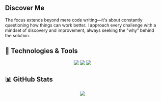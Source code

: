 ## Discover Me
The focus extends beyond mere code writing—it's about constantly questioning how things can work better. I approach every challenge with a mindset of discovery and improvement, always seeking the "why" behind the solution.

## 🔧 Technologies & Tools
<div align="center">
  <img src="https://img.shields.io/badge/Code-JavaScript-informational?style=flat&logo=javascript&logoColor=white&color=4AB197" />
  <img src="https://img.shields.io/badge/Code-Python-informational?style=flat&logo=python&logoColor=white&color=4AB197" />
  <img src="https://img.shields.io/badge/Tools-Tailwind-informational?style=flat&logo=tailwindcss&logoColor=white&color=4AB197" />
</div>

## 📊 GitHub Stats
<div align="center">
  <img src="https://github-readme-stats.vercel.app/api?username=ahmedjidar&show_icons=true&theme=radical" />
</div>
